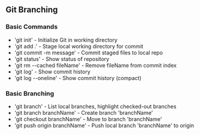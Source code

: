 ## Git Branching

### Basic Commands

* 'git init' - Initialize Git in working directory
* 'git add .' - Stage local working directory for commit
* 'git commit -m message' - Commit staged files to local repo
* 'git status' - Show status of repository
* 'git rm --cached fileName' - Remove fileName from commit index
* 'git log' - Show commit history
* 'git log --oneline' - Show commit history (compact)

###  Basic Branching

* 'git branch' - List local branches, highlight checked-out branches
* 'git branch branchName' - Create branch 'branchName'
* 'git checkout branchName' - Move to branch 'branchName'
* 'git push origin branchName' - Push local branch 'branchName' to origin
